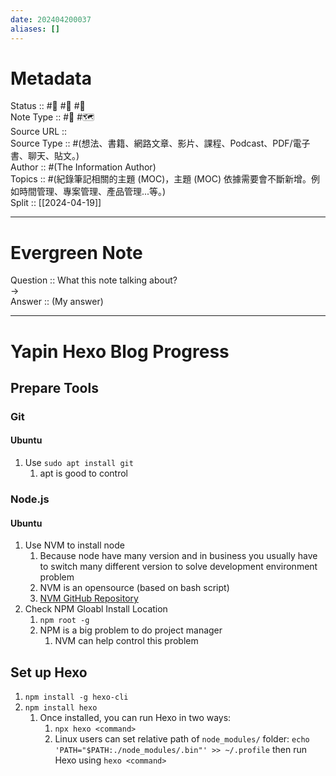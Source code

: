 ```yaml
---
date: 202404200037
aliases: []
---
```


# Metadata
Status :: #🌱 #🌼 #🌲 <br>
Note Type :: #📝 #🗺️ <br>
Source URL :: []() <br>
Source Type :: #(想法、書籍、網路文章、影片、課程、Podcast、PDF/電子書、聊天、貼文。)<br>
Author :: #(The Information Author)<br>
Topics :: #(紀錄筆記相關的主題 (MOC)，主題 (MOC) 依據需要會不斷新增。例如時間管理、專案管理、產品管理...等。) <br>
Split :: [[2024-04-19]] <br>

---

# Evergreen Note

Question :: What this note talking about? <br>
-> <br>
Answer :: (My answer) <br>

---

# Yapin Hexo Blog Progress
## Prepare Tools
### Git
#### Ubuntu
1. Use `sudo apt install git`
	1. apt is good to control
### Node.js
#### Ubuntu
1. Use NVM to install node
	1. Because node have many version and in business you usually have to switch many different version to solve development environment problem
	2. NVM is an opensource (based on bash script)
	3. [NVM GitHub Repository](https://github.com/nvm-sh/nvm)
2. Check NPM Gloabl Install Location
	1. `npm root -g`
	2. NPM is a big problem to do project manager
		1. NVM can help control this problem 
## Set up Hexo
1. `npm install -g hexo-cli`
2. `npm install hexo`
	1. Once installed, you can run Hexo in two ways:
		1. `npx hexo <command>`
		2. Linux users can set relative path of `node_modules/` folder:
			`echo 'PATH="$PATH:./node_modules/.bin"' >> ~/.profile`
			then run Hexo using `hexo <command>`
